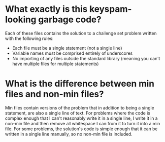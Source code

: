 # What exactly is this keyspam-looking garbage code?

Each of these files contains the solution to a challenge set problem written with the following rules:

* Each file must be a single statement (not a single line)
* Variable names must be comprised entirely of underscores
* No importing of any files outside the standard library (meaning you can't have multiple files for multiple statements)

# What is the difference between min files and non-min files?

Min files contain versions of the problem that in addition to being a single statement, are also a single line of text. For problems where the code is complex enough that I can't reasonably write it in a single line, I write it in a non-min file and then remove all whitespace I can from it to turn it into a min file. For some problems, the solution's code is simple enough that it can be written in a single line manually, so no non-min file is included.